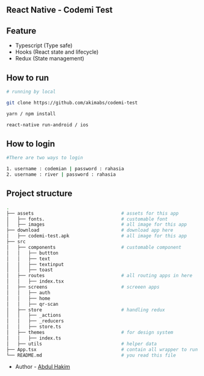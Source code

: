 ## React Native - Codemi Test

## Feature

- Typescript (Type safe)
- Hooks (React state and lifecycle)
- Redux (State management)

## How to run

```bash
# running by local

git clone https://github.com/akimabs/codemi-test

yarn / npm install

react-native run-android / ios
```

## How to login

```bash
#There are two ways to login

1. username : codemian | password : rahasia
2. username : river | password : rahasia
```

## Project structure

```bash
.
├── assets                                # assets for this app
│   ├── fonts.                            # customable font
│   ├── images                            # all image for this app
├── download                              # download app here
│   ├── codemi-test.apk                   # all image for this app
├── src
│   ├── components                        # customable component
│   │   ├── buttton
│   │   ├── text
│   │   ├── textinput
│   │   ├── toast
│   ├── routes                            # all routing apps in here
│   │   ├── index.tsx
│   ├── screens                           # screeen apps
│   │   ├── auth
│   │   ├── home
│   │   ├── qr-scan
│   ├── store                             # handling redux
│   │   ├── _actions
│   │   ├── _reducers
│   │   ├── store.ts
│   ├── themes                            # for design system
│   │   ├── index.ts
│   ├── utils                             # helper data
├── App.tsx                               # contain all wrapper to run project
└── README.md                             # you read this file
```

- Author - [Abdul Hakim](https://linkedin.com/in/ahakimdul/)

